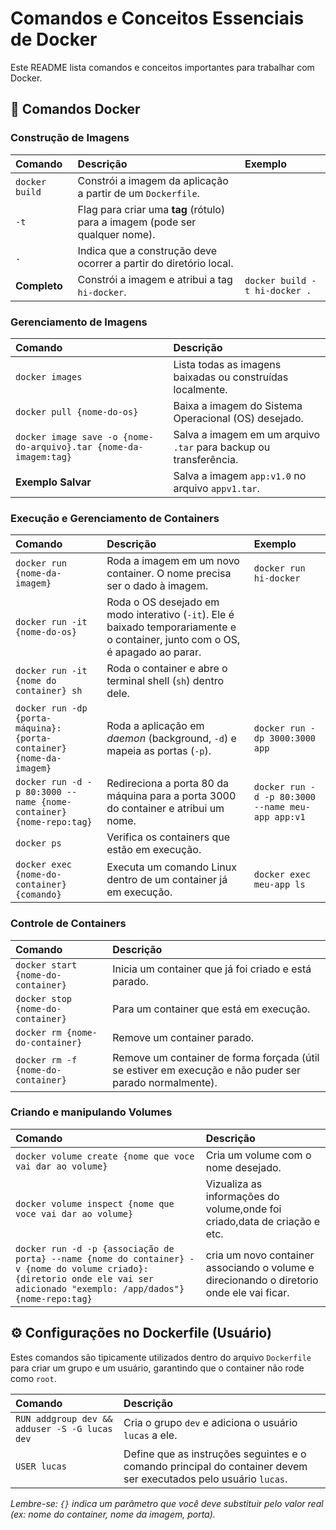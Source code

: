 # Comandos e Conceitos Essenciais de Docker

Este README lista comandos e conceitos importantes para trabalhar com Docker.

## 🐳 Comandos Docker

### Construção de Imagens

| Comando | Descrição | Exemplo |
| :--- | :--- | :--- |
| `docker build` | Constrói a imagem da aplicação a partir de um `Dockerfile`. | |
| `-t` | Flag para criar uma **tag** (rótulo) para a imagem (pode ser qualquer nome). | |
| `.` | Indica que a construção deve ocorrer a partir do diretório local. | |
| **Completo** | Constrói a imagem e atribui a tag `hi-docker`. | `docker build -t hi-docker .` |

### Gerenciamento de Imagens

| Comando | Descrição |
| :--- | :--- |
| `docker images` | Lista todas as imagens baixadas ou construídas localmente. |
| `docker pull {nome-do-os}` | Baixa a imagem do Sistema Operacional (OS) desejado. |
| `docker image save -o {nome-do-arquivo}.tar {nome-da-imagem:tag}` | Salva a imagem em um arquivo `.tar` para backup ou transferência. |
| **Exemplo Salvar** | Salva a imagem `app:v1.0` no arquivo `appv1.tar`. | `docker image save -o appv1.tar app:v1.0` |

### Execução e Gerenciamento de Containers

| Comando | Descrição | Exemplo |
| :--- | :--- | :--- |
| `docker run {nome-da-imagem}` | Roda a imagem em um novo container. O nome precisa ser o dado à imagem. | `docker run hi-docker` |
| `docker run -it {nome-do-os}` | Roda o OS desejado em modo interativo (`-it`). Ele é baixado temporariamente e o container, junto com o OS, é apagado ao parar. | |
| `docker run -it {nome do container} sh` | Roda o container e abre o terminal shell (`sh`) dentro dele. | |
| `docker run -dp {porta-máquina}:{porta-container} {nome-da-imagem}` | Roda a aplicação em *daemon* (background, `-d`) e mapeia as portas (`-p`). | `docker run -dp 3000:3000 app` |
| `docker run -d -p 80:3000 --name {nome-container} {nome-repo:tag}` | Redireciona a porta 80 da máquina para a porta 3000 do container e atribui um nome. | `docker run -d -p 80:3000 --name meu-app app:v1` |
| `docker ps` | Verifica os containers que estão em execução. | |
| `docker exec {nome-do-container} {comando}` | Executa um comando Linux dentro de um container já em execução. | `docker exec meu-app ls` |

### Controle de Containers

| Comando | Descrição |
| :--- | :--- |
| `docker start {nome-do-container}` | Inicia um container que já foi criado e está parado. |
| `docker stop {nome-do-container}` | Para um container que está em execução. |
| `docker rm {nome-do-container}` | Remove um container parado. |
| `docker rm -f {nome-do-container}` | Remove um container de forma forçada (útil se estiver em execução e não puder ser parado normalmente). |

### Criando e manipulando Volumes

| Comando | Descrição |
| :--- | :--- |
| `docker volume create {nome que voce vai dar ao volume}` | Cria um volume com o nome desejado. |
| `docker volume inspect {nome que voce vai dar ao volume}` | Vizualiza as informações do volume,onde foi criado,data de criação e etc. |
| `docker run -d -p {associação de porta} --name {nome do container} -v {nome do volume criado}:{diretorio onde ele vai ser adicionado "exemplo: /app/dados"} {nome-repo:tag}` | cria um novo container associando o volume e direcionando o diretorio onde ele vai ficar. |

## ⚙️ Configurações no Dockerfile (Usuário)

Estes comandos são tipicamente utilizados dentro do arquivo `Dockerfile` para criar um grupo e um usuário, garantindo que o container não rode como `root`.

| Comando | Descrição |
| :--- | :--- |
| `RUN addgroup dev && adduser -S -G lucas dev` | Cria o grupo `dev` e adiciona o usuário `lucas` a ele. |
| `USER lucas` | Define que as instruções seguintes e o comando principal do container devem ser executados pelo usuário `lucas`. |


*Lembre-se: `{}` indica um parâmetro que você deve substituir pelo valor real (ex: nome do container, nome da imagem, porta).*